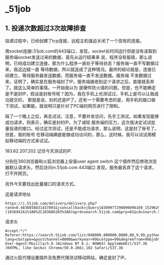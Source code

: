 # _51job

## 1. 投递次数超过3次故障排查
投递过程中，已经创建了tcp连接，远程主机强迫关闭了一个现有的连接。

用socket连接i.51job.com的443端口，发现，socket长时间运行但是没有读取到服务端socket发送过来的数据，首先从运行结果来
说，程序没有报错，那么说明，已经成功建立连接，那为什么程序一直处于等待状态？服务端一直不写数据过来，我这边就一直
等待数据，所以就造成了这种情况。最终的结论就是，连接已经建立，等待服务器发送数据，而服务端一直不发送数据。服务端
不发数据过来，证明了，确实是在服务端封了IP。服务端接收到这个请求之后，直接就丢弃了。就这么简单的事情。一开始我以为
是硬件防火墙的问题。但是，也不能确定是不是封IP，假设是封账号呢？因为，我在手机上也测试过，手机上是可以让我成功提交的，
那就是说，封的还是IP了。还有一个需要考虑的是，用手机的接口做下测试，如果能，就说明只是针对了PC端的网页进行了限制。

隔了一个晚上之后，再去试试，注意，不要并发访问，先手工测试，如果发现能够成功请求，则表示，确实是封的IP。为了减轻
服务端的压力，这次我决定试试批量投递的接口。经过这次测试，还是不能成功请求，那么说明，这是封了账号了。但是，我的账号
在移动端确是能够成功访问的，那么，这时候，我可以试试用模拟移动端的方式来试试。

183.62.207.202 记住今天测试的IP.

分别在360浏览器和火狐浏览器上安装user agent switch 这个插件然后修改浏览器默认请求头，然后访问m.51job.com 443端口
发现，服务器丢弃了这个请求，打不开网页。

另外今天要找出批量接口的请求方式。

这是请求地址
```
https://i.51job.com/delivery/delivery.php?rand=0.4838858831437891&jsoncallback=jQuery18309977296096096169_1529629370861&jobid=(103694161%3A0%2C103686203%3A0)&prd=search.51job.com&prp=01&cd=search.51job.com&cp=01&resumeid=&cvlan=&coverid=&qpostset=&elementname=delivery_jobid&deliverytype=2&deliverydomain=%2F%2Fi.51job.com&language=c&imgpath=%2F%2Fimg03.51jobcdn.com&_=1529629376314
```
请求头
```
Accept:*/*
Referer:https://search.51job.com/list/040000,000000,0000,00,9,99,python,2,1.html?lang=c&stype=&postchannel=0000&workyear=99&cotype=99&degreefrom=99&jobterm=99&companysize=99&providesalary=99&lonlat=0%2C0&radius=-1&ord_field=0&confirmdate=9&fromType=&dibiaoid=0&address=&line=&specialarea=00&from=&welfare=
User-Agent:Mozilla/5.0 (Windows NT 6.1; WOW64) AppleWebKit/537.36 (KHTML, like Gecko) Chrome/50.0.2661.102 Safari/537.36
```

通过火狐代理设置插件及免费代理测试移动网站，确定是封了IP。